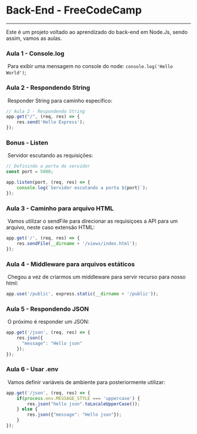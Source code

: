 # Back-End - FreeCodeCamp

---

Este é um projeto voltado ao aprendizado do back-end em Node.Js, sendo assim, vamos as aulas.

### Aula 1 - Console.log

​	Para exibir uma mensagem no console do node: `console.log('Hello World')`;

### Aula 2 - Respondendo String

​	Responder String para caminho específico: 

```javascript
// Aula 2 - Respondendo String
app.get("/", (req, res) => {
    res.send('Hello Express');
});
```

### Bonus - Listen

​	Servidor escutando as requisições:

```javascript
// Definindo a porta do servidor
const port = 5000;

app.listen(port, (req, res) => {
    console.log(`Servidor escutando a porta ${port}`);
});
```

### Aula 3 - Caminho para arquivo HTML

​	Vamos utilizar o sendFile para direcionar as requisiçoes a API para um arquivo, neste caso extensão HTML:

```javascript
app.get('/', (req, res) => {
    res.sendFile(__dirname + '/views/index.html');
});
```

### Aula 4 - Middleware para arquivos estáticos

​	Chegou a vez de criarmos um middleware para servir recurso para nosso html:

```javascript
app.use('/public', express.static(__dirname + '/public'));
```

### Aula 5 - Respondendo JSON

​	O próximo é responder um JSON: 

```javascript
app.get('/json', (req, res) => {
    res.json({
      "message": "Hello json"
    });
});
```

### Aula 6 - Usar .env

​	Vamos definir variáveis de ambiente para posteriormente utilizar: 

```javascript
app.get('/json', (req, res) => {
    if(process.env.MESSAGE_STYLE === 'uppercase') {
        res.json("hello json".toLocaleUpperCase());
    } else {
        res.json({"message": "Hello json"});
    }
});
```

